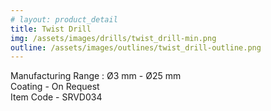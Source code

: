 ```yaml
---
# layout: product_detail
title: Twist Drill
img: /assets/images/drills/twist_drill-min.png
outline: /assets/images/outlines/twist_drill-outline.png
---
```

Manufacturing Range : Ø3 mm - Ø25 mm<br>
Coating - On Request<br>
Item Code - SRVD034